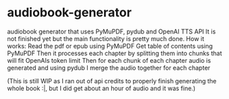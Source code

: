# audiobook-generator
audiobook generator that uses PyMuPDF, pydub and OpenAI TTS API 
It is not finished yet but the main functionality is pretty much done.
How it works:
Read the pdf or epub using PyMuPDF
Get table of contents using PyMuPDF
Then it processes each chapter by splitting them into chunks that will fit OpenAIs token limit
Then for each chunk of each chapter audio is generated
and using pydub I merge the audio together for each chapter

(This is still WIP as I ran out of api credits to properly finish generating the whole book :|, but I did get about an hour of audio and it was fine.) 
